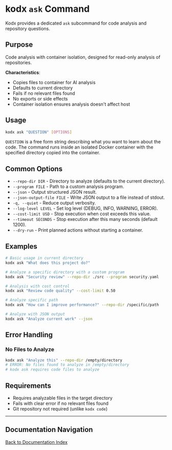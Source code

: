 # kodx `ask` Command

Kodx provides a dedicated `ask` subcommand for code analysis and repository questions.

## Purpose

Code analysis with container isolation, designed for read-only analysis of repositories.

**Characteristics**:
- Copies files to container for AI analysis
- Defaults to current directory
- Fails if no relevant files found
- No exports or side effects
- Container isolation ensures analysis doesn't affect host

## Usage

```bash
kodx ask "QUESTION" [OPTIONS]
```

`QUESTION` is a free form string describing what you want to learn about the code. The command runs inside an isolated Docker container with the specified directory copied into the container.

## Common Options

- `--repo-dir DIR` - Directory to analyze (defaults to the current directory).
- `--program FILE` - Path to a custom analysis program.
- `--json` - Output structured JSON result.
- `--json-output-file FILE` - Write JSON output to a file instead of stdout.
- `-q, --quiet` - Reduce output verbosity.
- `--log-level LEVEL` - Set log level (DEBUG, INFO, WARNING, ERROR).
- `--cost-limit USD` - Stop execution when cost exceeds this value.
- `--timeout SECONDS` - Stop execution after this many seconds (default 1200).
- `--dry-run` - Print planned actions without starting a container.

## Examples

```bash
# Basic usage in current directory
kodx ask "What does this project do?"

# Analyze a specific directory with a custom program
kodx ask "Security review" --repo-dir ./src --program security.yaml

# Analysis with cost control
kodx ask "Review code quality" --cost-limit 0.50

# Analyze specific path
kodx ask "How can I improve performance?" --repo-dir /specific/path

# Analyze with JSON output
kodx ask "Analyze current work" --json
```

## Error Handling

### No Files to Analyze
```bash
kodx ask "Analyze this" --repo-dir /empty/directory
# ERROR: No files found to analyze in /empty/directory
# kodx ask requires code files to analyze
```

## Requirements

- Requires analyzable files in the target directory
- Fails with clear error if no relevant files found
- Git repository not required (unlike `kodx code`)

---

## Documentation Navigation

[Back to Documentation Index](index.md)
